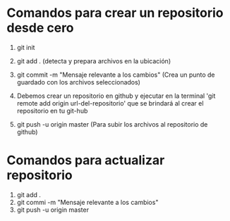 # Comandos para crear un repositorio desde cero
1. git init

2. git add . (detecta y prepara archivos en la ubicación)

3. git commit -m "Mensaje relevante a los cambios" (Crea un punto de guardado con los archivos seleccionados)

4. Debemos crear un repositorio en github y ejecutar en la terminal
'git remote add origin url-del-repositorio' que se brindará al crear el repositorio en tu git-hub

5. git push -u origin master (Para subir los archivos al repositorio de github)


# Comandos para actualizar repositorio
1. git add .
2. git commi -m "Mensaje relevante a los cambios"
3. git push -u origin master